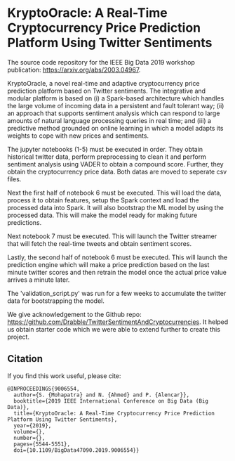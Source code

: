 # KryptoOracle: A Real-Time Cryptocurrency Price Prediction Platform Using Twitter Sentiments

The source code repository for the IEEE Big Data 2019 workshop publication: https://arxiv.org/abs/2003.04967.

KryptoOracle, a novel real-time and adaptive cryptocurrency price prediction platform based on Twitter sentiments. The integrative and modular platform is based on (i) a Spark-based architecture which handles the large volume of incoming data in a persistent and fault tolerant way; (ii) an approach that supports sentiment analysis which can respond to large amounts of natural language processing queries in real time; and (iii) a predictive method grounded on online learning in which a model adapts its weights to cope with new prices and sentiments.

The jupyter notebooks (1-5) must be executed in order. They obtain historical twitter data, perform preprocessing to clean it and perform sentiment analysis using VADER to obtain a compound score. Further, they obtain the cryptocurrency price data. Both datas are moved to seperate csv files.

Next the first half of notebook 6 must be executed. This will load the data, process it to obtain features, setup the Spark context and load the processed data into Spark. It will also bootstrap the ML model by using the processed data. This will make the model ready for making future predictions.

Next notebook 7 must be executed. This will launch the Twitter streamer that will fetch the real-time tweets and obtain sentiment scores.

Lastly, the second half of notebook 6 must be executed. This will launch the prediction engine which will make a price prediction based on the last minute twitter scores and then retrain the model once the actual price value arrives a minute later.


The 'validation_script.py' was run for a few weeks to accumulate the twitter data for bootstrapping the model.

We give acknowledgement to the Github repo: https://github.com/Drabble/TwitterSentimentAndCryptocurrencies. It helped us obtain starter code which we were able to extend further to create this project.

## Citation
If you find this work useful, please cite:

```
@INPROCEEDINGS{9006554,
  author={S. {Mohapatra} and N. {Ahmed} and P. {Alencar}},
  booktitle={2019 IEEE International Conference on Big Data (Big Data)}, 
  title={KryptoOracle: A Real-Time Cryptocurrency Price Prediction Platform Using Twitter Sentiments}, 
  year={2019},
  volume={},
  number={},
  pages={5544-5551},
  doi={10.1109/BigData47090.2019.9006554}}
```
